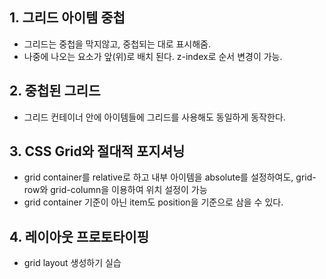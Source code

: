 ## 1. 그리드 아이템 중첩
* 그리드는 중첩을 막지않고, 중첩되는 대로 표시해줌.
* 나중에 나오는 요소가 앞(위)로 배치 된다. z-index로 순서 변경이 가능.

## 2. 중첩된 그리드
* 그리드 컨테이너 안에 아이템들에 그리드를 사용해도 동일하게 동작한다.

## 3. CSS Grid와 절대적 포지셔닝
* grid container를 relative로 하고 내부 아이템을 absolute를 설정하여도, grid-row와 grid-column을 이용하여 위치 설정이 가능
* grid container 기준이 아닌 item도 position을 기준으로 삼을 수 있다.

## 4. 레이아웃 프로토타이핑
* grid layout 생성하기 실습
